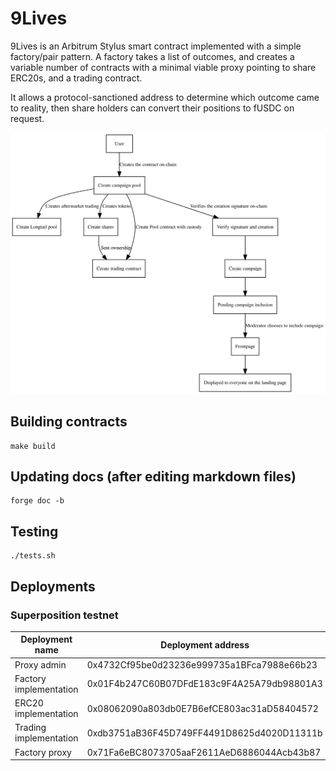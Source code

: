 
# 9Lives

9Lives is an Arbitrum Stylus smart contract implemented with a simple factory/pair
pattern. A factory takes a list of outcomes, and creates a variable number of contracts
with a minimal viable proxy pointing to share ERC20s, and a trading contract.

It allows a protocol-sanctioned address to determine which outcome came to reality,
then share holders can convert their positions to fUSDC on request.

![Diagram of the system](diagram.svg)

## Building contracts

	make build

## Updating docs (after editing markdown files)

	forge doc -b

## Testing

	./tests.sh

## Deployments

### Superposition testnet

|    Deployment name     |              Deployment address            |
|------------------------|--------------------------------------------|
| Proxy admin            | 0x4732Cf95be0d23236e999735a1BFca7988e66b23 |
| Factory implementation | 0x01F4b247C60B07DFdE183c9F4A25A79db98801A3 |
| ERC20 implementation   | 0x08062090a803db0E7B6efCE803ac31aD58404572 |
| Trading implementation | 0xdb3751aB36F45D749FF4491D8625d4020D11311b |
| Factory proxy          | 0x71Fa6eBC8073705aaF2611AeD6886044Acb43b87 |
